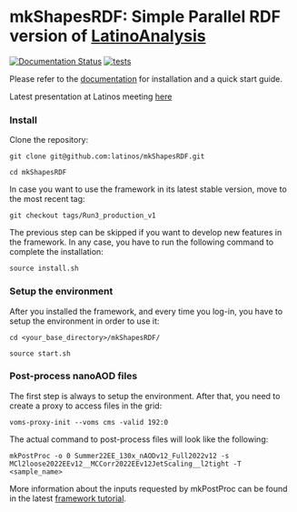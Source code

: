 # mkShapesRDF: Simple Parallel RDF version of [LatinoAnalysis](https://github.com/latinos/LatinoAnalysis/)
[![Documentation Status](https://readthedocs.org/projects/mkshapesrdf/badge/?version=latest)](https://mkshapesrdf.readthedocs.io/en/latest/?badge=latest)
[![tests](https://github.com/giorgiopizz/mkShapesRDF/actions/workflows/ci_lint_format_test.yml/badge.svg)](https://github.com/giorgiopizz/mkShapesRDF/actions/workflows/ci_lint_format_test.yml)


Please refer to the [documentation](https://mkshapesrdf.readthedocs.io/en/shapes-dev-fix/index.html) for installation and a quick start guide.

Latest presentation at Latinos meeting [here](https://indico.cern.ch/event/1233729/contributions/5380538/attachments/2636898/4562210/mkShapesRDF%2026_04.pdf)

### Install

Clone the repository:

    git clone git@github.com:latinos/mkShapesRDF.git

    cd mkShapesRDF

In case you want to use the framework in its latest stable version, move to the most recent tag:

    git checkout tags/Run3_production_v1

The previous step can be skipped if you want to develop new features in the framework. In any case, you have to run the following command to complete the installation:

    source install.sh

### Setup the environment

After you installed the framework, and every time you log-in, you have to setup the environment in order to use it:

    cd <your_base_directory>/mkShapesRDF/

	source start.sh

### Post-process nanoAOD files

The first step is always to setup the environment. After that, you need to create a proxy to access files in the grid:

    voms-proxy-init --voms cms -valid 192:0

The actual command to post-process files will look like the following:

    mkPostProc -o 0 Summer22EE_130x_nAODv12_Full2022v12 -s MCl2loose2022EEv12__MCCorr2022EEv12JetScaling__l2tight -T <sample_name>

More information about the inputs requested by mkPostProc can be found in the latest [framework tutorial](https://indico.cern.ch/event/1414035/timetable/?view=standard#b-563854-latinos-tutorial).